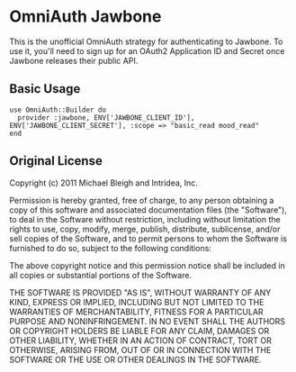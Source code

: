 # OmniAuth Jawbone

This is the unofficial OmniAuth strategy for authenticating to Jawbone. To
use it, you'll need to sign up for an OAuth2 Application ID and Secret
once Jawbone releases their public API.

## Basic Usage

    use OmniAuth::Builder do
      provider :jawbone, ENV['JAWBONE_CLIENT_ID'], ENV['JAWBONE_CLIENT_SECRET'], :scope => "basic_read mood_read"
    end

## Original License

Copyright (c) 2011 Michael Bleigh and Intridea, Inc.

Permission is hereby granted, free of charge, to any person obtaining a copy of this software and associated documentation files (the "Software"), to deal in the Software without restriction, including without limitation the rights to use, copy, modify, merge, publish, distribute, sublicense, and/or sell copies of the Software, and to permit persons to whom the Software is furnished to do so, subject to the following conditions:

The above copyright notice and this permission notice shall be included in all copies or substantial portions of the Software.

THE SOFTWARE IS PROVIDED "AS IS", WITHOUT WARRANTY OF ANY KIND, EXPRESS OR IMPLIED, INCLUDING BUT NOT LIMITED TO THE WARRANTIES OF MERCHANTABILITY, FITNESS FOR A PARTICULAR PURPOSE AND NONINFRINGEMENT. IN NO EVENT SHALL THE AUTHORS OR COPYRIGHT HOLDERS BE LIABLE FOR ANY CLAIM, DAMAGES OR OTHER LIABILITY, WHETHER IN AN ACTION OF CONTRACT, TORT OR OTHERWISE, ARISING FROM, OUT OF OR IN CONNECTION WITH THE SOFTWARE OR THE USE OR OTHER DEALINGS IN THE SOFTWARE.
